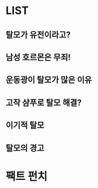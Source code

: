 ﻿


# LIST

## 탈모가 유전이라고?

## 남성 호르몬은 무죄!

## 운동광이 탈모가 많은 이유

## 고작 샴푸로 탈모 해결?

## 이기적 탈모

## 탈모의 경고
# 팩트 펀치
<!--stackedit_data:
eyJoaXN0b3J5IjpbLTUxNzgwODIxM119
-->